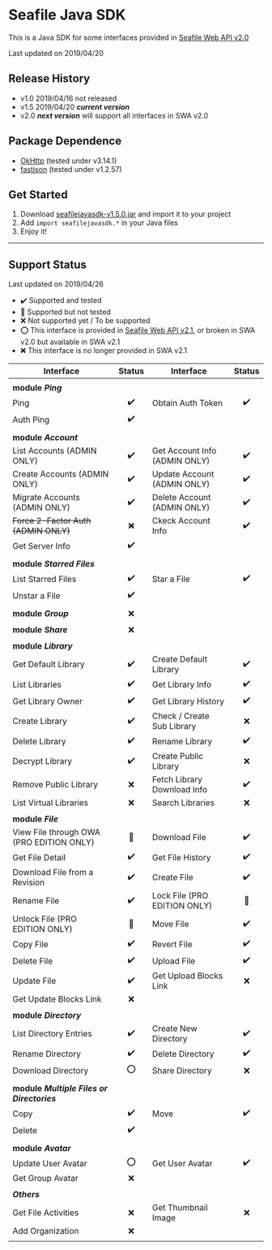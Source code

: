 # Seafile Java SDK

This is a Java SDK for some interfaces provided in [Seafile Web API v2.0](https://github.com/FreezingRainYu/SeafileJavaSDK/blob/master/web_api_v2.0.md)

Last updated on 2019/04/20

## Release History

- v1.0 2019/04/16 not released
- v1.5 2019/04/20 ***current version***
- v2.0 ***next version*** will support all interfaces in SWA v2.0

## Package Dependence

- [OkHttp](https://square.github.io/okhttp/) (tested under v3.14.1)
- [fastjson](https://github.com/alibaba/fastjson/wiki) (tested under v1.2.57)

## Get Started

1. Download [seafilejavasdk-v1.5.0.jar](https://github.com/FreezingRainYu/SeafileJavaSDK/releases/download/v1.5/seafilejavasdk-1.5.0.jar) and import it to your project
2. Add `import seafilejavasdk.*` in your Java files
3. Enjoy it!

---

## Support Status

Last updated on 2019/04/26

- ✔️️ Supported and tested
- 🚩 Supported but not tested
- ❌ Not supported yet / To be supported
- ⭕️ This interface is provided in [Seafile Web API v2.1](https://github.com/FreezingRainYu/SeafileJavaSDK/blob/master/web_api_v2.1.md), or broken in SWA v2.0 but available in SWA v2.1
- ~~❌~~ This interface is no longer provided in SWA v2.1

| Interface | Status | Interface | Status |
| -- | :--: | -- | :--: |
| | | | |
| **module** ***Ping*** | | | |
| Ping | ✔️ | Obtain Auth Token | ✔️ |
| Auth Ping | ✔️ | | |
| | | | |
| **module** ***Account*** | | | |
| List Accounts (ADMIN ONLY) | ✔️ | Get Account Info (ADMIN ONLY) | ✔️ |
| Create Accounts (ADMIN ONLY) | ✔️ | Update Account (ADMIN ONLY) | ✔️ |
| Migrate Accounts (ADMIN ONLY) | ✔️ | Delete Account (ADMIN ONLY) | ✔️ |
| ~~Force 2-Factor Auth (ADMIN ONLY)~~ | ~~❌~~ | Ckeck Account Info | ✔️ |
| Get Server Info | ✔️ | | |
| | | | |
| **module** ***Starred Files*** | | | |
| List Starred Files | ✔️ | Star a File | ✔️ |
| Unstar a File | ✔️ | | |
| | | | |
| **module** ***Group*** | ❌ | | |
| | | | |
| **module** ***Share*** | ❌ | | |
| | | | |
| **module** ***Library*** | | | |
| Get Default Library | ✔️ | Create Default Library | ✔️ |
| List Libraries | ✔️ | Get Library Info | ✔️ |
| Get Library Owner | ✔️ | Get Library History | ✔️ |
| Create Library | ✔️ | Check / Create Sub Library | ❌ |
| Delete Library | ✔️ | Rename Library | ✔️ |
| Decrypt Library | ✔️ | Create Public Library | ❌ |
| Remove Public Library | ❌ | Fetch Library Download Info | ✔️ |
| List Virtual Libraries | ❌ | Search Libraries | ❌ |
| | | | |
| **module** ***File*** | | | |
| View File through OWA (PRO EDITION ONLY) | 🚩 | Download File | ✔️ |
| Get File Detail | ✔️ | Get File History | ✔️ |
| Download File from a Revision | ✔️ | Create File | ✔️ |
| Rename File | ✔️ | Lock File (PRO EDITION ONLY) | 🚩 |
| Unlock File (PRO EDITION ONLY) | 🚩 | Move File | ✔️ |
| Copy File | ✔️ | Revert File | ✔️ |
| Delete File | ✔️ | Upload File | ✔️ |
| Update File | ✔️ | Get Upload Blocks Link | ❌ |
| Get Update Blocks Link | ❌ | | |
| | | | |
| **module** ***Directory*** | | | |
| List Directory Entries | ✔️ | Create New Directory | ✔️ |
| Rename Directory | ✔️ | Delete Directory | ✔️ |
| Download Directory | ⭕️ | Share Directory | ❌ |
| | | | |
| **module** ***Multiple Files or Directories*** | | | |
| Copy | ✔️ | Move | ✔️ |
| Delete | ✔️ | | |
| | | | |
| **module** ***Avatar*** | | | |
| Update User Avatar | ⭕️ | Get User Avatar | ✔️ |
| Get Group Avatar | ❌ | | |
| | | | |
| ***Others*** | | | |
| Get File Activities | ❌ | Get Thumbnail Image | ❌ |
| Add Organization | ❌ | | |
| | | | |
